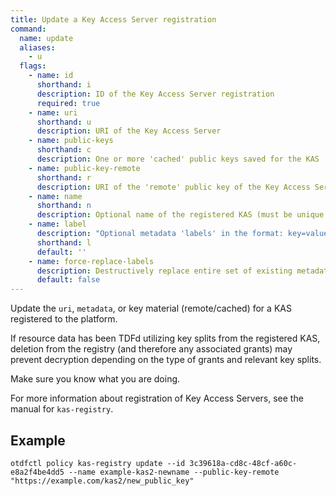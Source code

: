 ```yaml
---
title: Update a Key Access Server registration
command:
  name: update
  aliases:
    - u
  flags:
    - name: id
      shorthand: i
      description: ID of the Key Access Server registration
      required: true
    - name: uri
      shorthand: u
      description: URI of the Key Access Server
    - name: public-keys
      shorthand: c
      description: One or more 'cached' public keys saved for the KAS
    - name: public-key-remote
      shorthand: r
      description: URI of the 'remote' public key of the Key Access Server
    - name: name
      shorthand: n
      description: Optional name of the registered KAS (must be unique within policy)
    - name: label
      description: "Optional metadata 'labels' in the format: key=value"
      shorthand: l
      default: ''
    - name: force-replace-labels
      description: Destructively replace entire set of existing metadata 'labels' with any provided to this command
      default: false
---
```


Update the `uri`, `metadata`, or key material (remote/cached) for a KAS registered to the platform.

If resource data has been TDFd utilizing key splits from the registered KAS, deletion from
the registry (and therefore any associated grants) may prevent decryption depending on the
type of grants and relevant key splits.

Make sure you know what you are doing.

For more information about registration of Key Access Servers, see the manual for `kas-registry`.

## Example 

```shell
otdfctl policy kas-registry update --id 3c39618a-cd8c-48cf-a60c-e8a2f4be4dd5 --name example-kas2-newname --public-key-remote "https://example.com/kas2/new_public_key"
```
